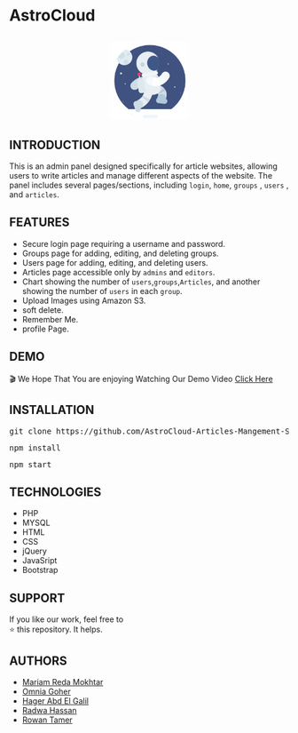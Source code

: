 # AstroCloud
<p align="center" style="margin-top:6%;margin-bottom:6%;">
 <img style = "width:140px; height:140px;" src="/views/dist/img/logo.gif" />
</p>

## INTRODUCTION
This is an admin panel designed specifically for article websites, allowing users to write articles and manage different aspects of the website. The panel includes several pages/sections, including `login`, `home`, `groups` , `users` , and `articles`.

## FEATURES
- Secure login page requiring a username and password.
- Groups page for adding, editing, and deleting groups.
- Users page for adding, editing, and deleting users.
- Articles page accessible only by `admins` and `editors`.
- Chart showing the number of `users`,`groups`,`Articles`, and another showing the number of `users` in each `group`.
- Upload Images using Amazon S3.
- soft delete.
- Remember Me.
- profile Page.

## DEMO
🎬
We Hope That You are enjoying Watching Our Demo Video 
[Click Here](https://www.youtube.com/watch?v=GF_O8Uo7Tu8) 

## INSTALLATION
<pre>
git clone https://github.com/AstroCloud-Articles-Mangement-System/AstroCloud
</pre>

<pre>
npm install
</pre>

<pre>
npm start
</pre>

## TECHNOLOGIES
- PHP
- MYSQL
- HTML
- CSS
- jQuery
- JavaSript
- Bootstrap


## SUPPORT
If you like our work, feel free to </br>
⭐ this repository. It helps.

## AUTHORS
  - [Mariam Reda Mokhtar](https://github.com/Mariam-Mokhtar)
  - [Omnia Goher](https://github.com/Omnia-Goher)
  - [Hager Abd El Galil](https://github.com/Hager-Abd-El-Galil)
  - [Radwa Hassan](https://github.com/RadwaHassan99)
  - [Rowan Tamer](https://github.com/rowantamer)
  
  
 
  

